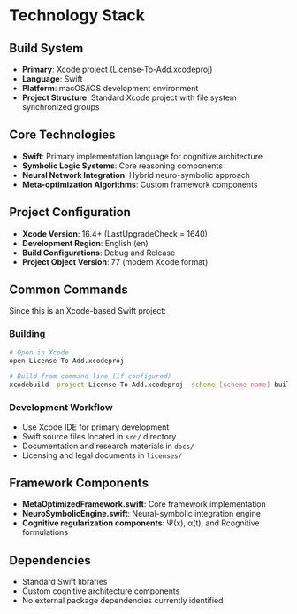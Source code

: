 # Technology Stack

## Build System
- **Primary**: Xcode project (License-To-Add.xcodeproj)
- **Language**: Swift
- **Platform**: macOS/iOS development environment
- **Project Structure**: Standard Xcode project with file system synchronized groups

## Core Technologies
- **Swift**: Primary implementation language for cognitive architecture
- **Symbolic Logic Systems**: Core reasoning components
- **Neural Network Integration**: Hybrid neuro-symbolic approach
- **Meta-optimization Algorithms**: Custom framework components

## Project Configuration
- **Xcode Version**: 16.4+ (LastUpgradeCheck = 1640)
- **Development Region**: English (en)
- **Build Configurations**: Debug and Release
- **Project Object Version**: 77 (modern Xcode format)

## Common Commands
Since this is an Xcode-based Swift project:

### Building
```bash
# Open in Xcode
open License-To-Add.xcodeproj

# Build from command line (if configured)
xcodebuild -project License-To-Add.xcodeproj -scheme [scheme-name] build
```

### Development Workflow
- Use Xcode IDE for primary development
- Swift source files located in `src/` directory
- Documentation and research materials in `docs/`
- Licensing and legal documents in `licenses/`

## Framework Components
- **MetaOptimizedFramework.swift**: Core framework implementation
- **NeuroSymbolicEngine.swift**: Neural-symbolic integration engine
- **Cognitive regularization components**: Ψ(x), α(t), and Rcognitive formulations

## Dependencies
- Standard Swift libraries
- Custom cognitive architecture components
- No external package dependencies currently identified